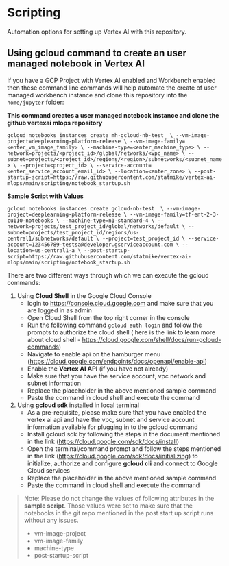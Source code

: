 # Scripting
Automation options for setting up Vertex AI with this repository.

## Using gcloud command to create an user managed notebook in Vertex AI

If you have a GCP Project with Vertex AI enabled and Workbench enabled then these command line commands will help automate the create of user managed workbench instance and clone this repository into the `home/jupyter` folder:

**This command creates a user managed notebook instance and clone the github vertexai mlops repository**

`gcloud notebooks instances create mh-gcloud-nb-test  \
--vm-image-project=deeplearning-platform-release \
--vm-image-family=<enter_vm_image_family> \
--machine-type=<enter_machine_type> \
--network=projects/<project_id>/global/networks/<vpc_name> \
--subnet=projects/<project_id>/regions/<region>/subnetworks/<subnet_name> \
--project=<project_id> \
--service-account=<enter_service_account_email_id> \
--location=<enter_zone> \
--post-startup-script=https://raw.githubusercontent.com/statmike/vertex-ai-mlops/main/scripting/notebook_startup.sh`

**Sample Script with Values**

`gcloud notebooks instances create gcloud-nb-test  \
--vm-image-project=deeplearning-platform-release \
--vm-image-family=tf-ent-2-3-cu110-notebooks \
--machine-type=n1-standard-4 \
--network=projects/test_project_id/global/networks/default \
--subnet=projects/test_project_id/regions/us-central1/subnetworks/default \
--project=test_project_id \
--service-account=123456789-testsa@developer.gserviceaccount.com \
--location=us-central1-a \
--post-startup-script=https://raw.githubusercontent.com/statmike/vertex-ai-mlops/main/scripting/notebook_startup.sh`

There are two different ways through which we can execute the gcloud commands:

1. Using **Cloud Shell** in the Google Cloud Console
   - login to https://console.cloud.google.com and make sure that you are logged in as admin
   - Open Cloud Shell from the top right corner in the console 
   - Run the following command `gcloud auth login` and follow the prompts to authorize the cloud shell ( here is the link to learn more about cloud shell - https://cloud.google.com/shell/docs/run-gcloud-commands)
   - Navigate to enable api on the hamburger menu (https://cloud.google.com/endpoints/docs/openapi/enable-api) 
   - Enable the **Vertex AI API** (if you have not already)
   - Make sure that you have the service account, vpc network and subnet information
   - Replace the placeholder in the above mentioned sample command
   - Paste the command in cloud shell and execute the command
2. Using **gcloud sdk** installed in local terminal
   - As a pre-requisite, please make sure that you have enabled the vertex ai api and have the vpc, subnet and service account information available for plugging in to the gcloud command
   - Install gcloud sdk by following the steps in the document mentioned in the link (https://cloud.google.com/sdk/docs/install)
   - Open the terminal/command prompt and follow the steps mentioned in the link (https://cloud.google.com/sdk/docs/initializing) to initialize, authorize and configure **gcloud cli** and connect to Google Cloud services
   - Replace the placeholder in the above mentioned sample command
   - Paste the command in cloud shell and execute the command

> Note: Please do not change the values of following attributes in the **sample script**. Those values were set to make sure that the notebooks in the git repo mentioned in the post start up script runs without any issues.
> - vm-image-project
> - vm-image-family
> - machine-type
> - post-startup-script